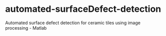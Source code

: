 # automated-surfaceDefect-detection
Automated surface defect detection for ceramic tiles using image processing - Matlab
